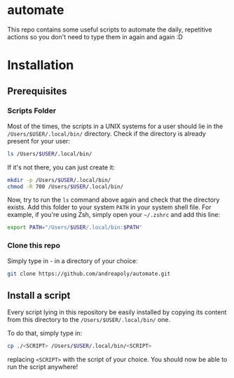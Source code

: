 # automate

This repo contains some useful scripts to automate the daily, repetitive
actions so you don't need to type them in again and again :D

# Installation
## Prerequisites
### Scripts Folder
Most of the times, the scripts in a UNIX systems for a user should lie in
the `/Users/$USER/.local/bin/` directory.
Check if the directory is already present for your user:
```bash
ls /Users/$USER/.local/bin/
```
If it's not there, you can just create it:
```bash
mkdir -p /Users/$USER/.local/bin/
chmod -R 700 /Users/$USER/.local/bin/
```
Now, try to run the `ls` command above again and check that the directory exists.
Add this folder to your system `PATH` in your system shell file.
For example, if you're using Zsh, simply open your `~/.zshrc` and add this line:
```bash
export PATH="/Users/$USER/.local/bin:$PATH"
```

### Clone this repo
Simply type in - in a directory of your choice:
```bash
git clone https://github.com/andreapoly/automate.git
```

## Install a script
Every script lying in this repository be easily installed by copying its content
from this directory to the `/Users/$USER/.local/bin/` one.

To do that, simply type in:
```bash
cp ./<SCRIPT> /Users/$USER/.local/bin/<SCRIPT>
```
replacing `<SCRIPT>` with the script of your choice.
You should now be able to run the script anywhere!